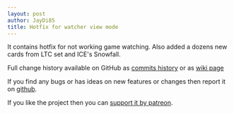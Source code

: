 ```yaml
---
layout: post
author: JayDi85
title: Hotfix for watcher view mode 
---
```

It contains hotfix for not working game watching. Also added a dozens new cards from LTC set and ICE's Snowfall.  


Full change history available on GitHub as [commits history](https://github.com/magefree/mage/commits/) 
or as [wiki page](https://github.com/magefree/mage/wiki/Release-changes)

If you find any bugs or has ideas on new features or changes then report it on [github](https://github.com/magefree/mage/issues).

If you like the project then you can [support it by patreon](http://xmage.today/#donate).